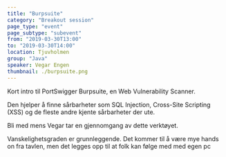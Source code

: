 ```yaml
---
title: "Burpsuite"
category: "Breakout session"
page_type: "event"
page_subtype: "subevent"
from: "2019-03-30T13:00"
to: "2019-03-30T14:00"
location: Tjuvholmen
group: "Java"
speaker: Vegar Engen
thumbnail: ./burpsuite.png
---
```


Kort intro til PortSwigger Burpsuite, en Web Vulnerability Scanner.

Den hjelper å finne sårbarheter som SQL Injection, Cross-Site Scripting (XSS) og de fleste andre kjente sårbarheter der ute.

Bli med mens Vegar tar en gjennomgang av dette verktøyet.

Vanskelighetsgraden er grunnleggende. Det kommer til å være mye hands on fra tavlen, men det legges opp til at folk kan følge med med egen pc